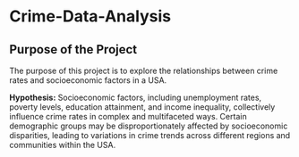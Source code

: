 # Crime-Data-Analysis

## Purpose of the Project
The purpose of this project is to explore the relationships between crime rates and socioeconomic factors in a USA.

**Hypothesis:** Socioeconomic factors, including unemployment rates, poverty levels, education attainment, and income inequality, collectively influence crime rates in complex and multifaceted ways. Certain demographic groups may be disproportionately affected by socioeconomic disparities, leading to variations in crime trends across different regions and communities within the USA.
